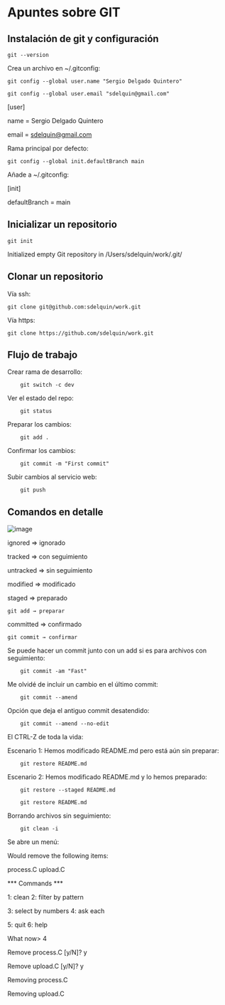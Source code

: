 # Apuntes sobre GIT

## Instalación de git y configuración

    git --version
    
Crea un archivo en ~/.gitconfig:
  
    git config --global user.name "Sergio Delgado Quintero"

    git config --global user.email "sdelquin@gmail.com"
  
  [user]
  
  name = Sergio Delgado Quintero
    
  email = sdelquin@gmail.com
    
Rama principal por defecto:

    git config --global init.defaultBranch main 
    
Añade a ~/.gitconfig:

   [init]
   
   defaultBranch = main
      
## Inicializar un repositorio

    git init
   
  Initialized empty Git repository in /Users/sdelquin/work/.git/
      
## Clonar un repositorio
 
Vía ssh:

    git clone git@github.com:sdelquin/work.git
  
Vía https:

    git clone https://github.com/sdelquin/work.git

## Flujo de trabajo

Crear rama de desarrollo:

        git switch -c dev

Ver el estado del repo:

        git status

Preparar los cambios:

        git add .
        
Confirmar los cambios:        

        git commit -m "First commit"

Subir cambios al servicio web:
        
        git push
        
## Comandos en detalle

![image](https://user-images.githubusercontent.com/115082160/205445016-fa38bd39-5b83-44d8-b7c6-99f9c6b6360b.png)

ignored ⇒ ignorado

tracked ⇒ con seguimiento

untracked ⇒ sin seguimiento

modified ⇒ modificado

staged ⇒ preparado

    git add → preparar

committed ⇒ confirmado

    git commit → confirmar
 
Se puede hacer un commit junto con un add si es para archivos con seguimiento:
    
        git commit -am "Fast"
        
Me olvidé de incluir un cambio en el último commit:

        git commit --amend

Opción que deja el antiguo commit desatendido:

        git commit --amend --no-edit
        
El CTRL-Z de toda la vida:

Escenario 1: Hemos modificado README.md pero está aún sin preparar:

        git restore README.md

Escenario 2: Hemos modificado README.md y lo hemos preparado:

        git restore --staged README.md
        
        git restore README.md
        
Borrando archivos sin seguimiento:

        git clean -i
        
Se abre un menú:
        
Would remove the following items:
 
 process.C  upload.C

*** Commands ***
  
  1: clean                2: filter by pattern
  
  3: select by numbers    4: ask each
  
  5: quit                 6: help

What now> 4

Remove process.C [y/N]? y

Remove upload.C [y/N]? y

Removing process.C

Removing upload.C




